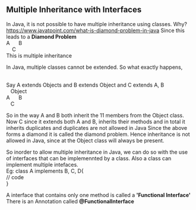 <h2>Multiple Inheritance with Interfaces</h2>

In Java, it is not possible to have multiple inheritance using classes. Why? https://www.javatpoint.com/what-is-diamond-problem-in-java
Since this leads to a **Diamond Problem** <br>
A   &nbsp;&nbsp;&nbsp;&nbsp;  B <br>
&nbsp;&nbsp;&nbsp;    C <br>
This is multiple inheritance

In Java, multiple classes cannot be extended.
So what exactly happens, <br><br>

Say A extends Objects and B extends Object and C extends A, B <br>
 &nbsp;&nbsp; Object <br>
 A   &nbsp;&nbsp;&nbsp;&nbsp; B <br>
  &nbsp;&nbsp; C   <br>
  
  So in the way A and B both inherit the 11 members from the Object class. Now C since it extends both A and B, inherits their methods and in total it inherits duplicates and duplicates are not allowed in Java
  Since the above forms a diamond it is called the diamond problem.
  Hence inheritance is not allowed in Java, since at the Object class will always be present.
  
  
  So inorder to allow multiple inheritance in Java, we can do so with the use of interfaces that can be implemennted by a class. Also a class can implement multiple intefaces. <br>
  Eg: class A implements B, C, D{ <br>
   // code <br>
   }
   
   
   A interface that contains only one method is called a **'Functional Interface'** <br>
   There is an Annotation called **@FunctionalInterface**
